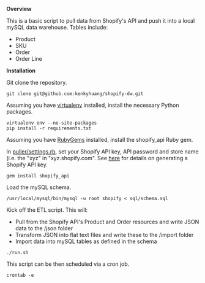 <b>Overview</b>

This is a basic script to pull data from Shopify's API and push it into a local mySQL data warehouse. Tables include:

- Product
- SKU
- Order
- Order Line

<b>Installation</b>

Git clone the repository.

<pre><code>git clone git@github.com:kenkyhuang/shopify-dw.git</code></pre>

Assuming you have <a href='http://virtualenv.readthedocs.org/en/latest/virtualenv.html'>virtualenv</a> installed, install the necessary Python packages.

<pre><code>virtualenv env --no-site-packages
pip install -r requirements.txt
</code></pre>

Assuming you have <a href='https://rubygems.org/pages/download'>RubyGems</a> installed, install the shopify_api Ruby gem.

In <a href='https://github.com/kenkyhuang/shopify-dw/blob/master/puller/settings.rb'>puller/settings.rb</a>, set your Shopify API key, API password and store name (i.e. the "xyz" in "xyz.shopify.com". See <a href='http://docs.shopify.com/support/configuration/apps/where-do-i-find-my-api-key'>here</a> for details on generating a Shopify API key. 

<pre><code>gem install shopify_api</code></pre>

Load the mySQL schema.

<pre><code>/usr/local/mysql/bin/mysql -u root shopify &lt; sql/schema.sql</code></pre>

Kick off the ETL script. This will:

- Pull from the Shopify API's Product and Order resources and write JSON data to the /json folder
- Transform JSON into flat text files and write these to the /import folder
- Import data into mySQL tables as defined in the schema

<pre><code>./run.sh</code></pre>

This script can be then scheduled via a cron job.

<pre><code>crontab -e</code></pre>



